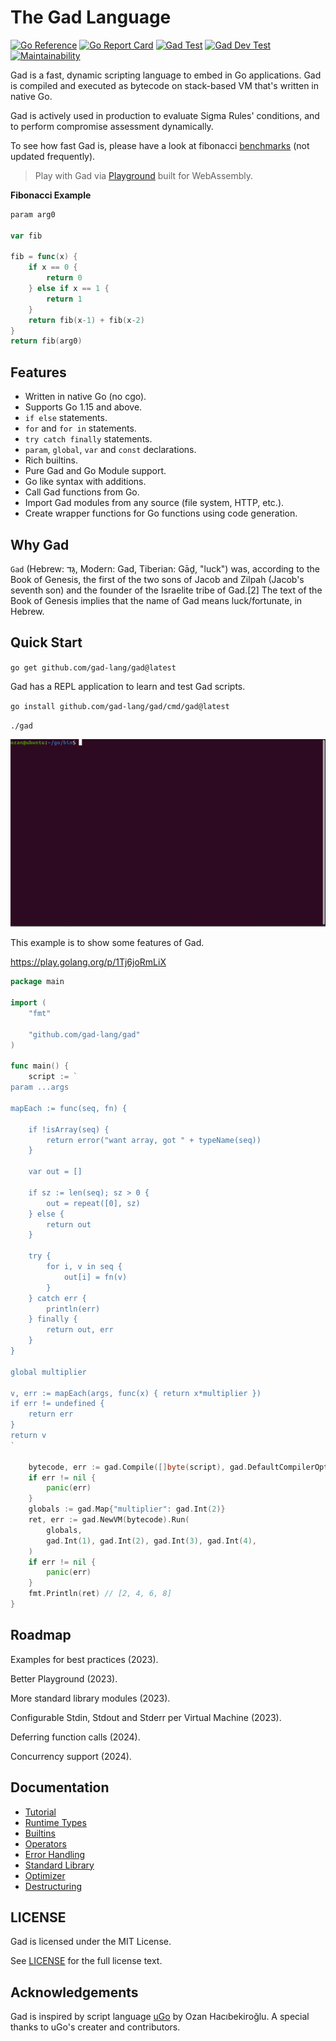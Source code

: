 # The Gad Language

[![Go Reference](https://pkg.go.dev/badge/github.com/gad-lang/gad.svg)](https://pkg.go.dev/github.com/gad-lang/gad)
[![Go Report Card](https://goreportcard.com/badge/github.com/gad-lang/gad)](https://goreportcard.com/report/github.com/gad-lang/gad)
[![Gad Test](https://github.com/gad-lang/gad/actions/workflows/workflow.yml/badge.svg)](https://github.com/gad-lang/gad/actions/workflows/workflow.yml)
[![Gad Dev Test](https://github.com/gad-lang/gadedev/workflows/gaddev-test/badge.svg)](https://github.com/gad-lang/gadedev/actions)
[![Maintainability](https://api.codeclimate.com/v1/badges/a358e050217385db8002/maintainability)](https://codeclimate.com/github/gad-lang/gad/maintainability)

Gad is a fast, dynamic scripting language to embed in Go applications.
Gad is compiled and executed as bytecode on stack-based VM that's written
in native Go.

Gad is actively used in production to evaluate Sigma Rules' conditions, and to
perform compromise assessment dynamically.

To see how fast Gad is, please have a look at fibonacci
[benchmarks](https://github.com/gad-lang/gadebenchfib) (not updated frequently).

> Play with Gad via [Playground](https://play.verigraf.com) built for
> WebAssembly.

**Fibonacci Example**

```go
param arg0

var fib

fib = func(x) {
    if x == 0 {
        return 0
    } else if x == 1 {
        return 1
    }
    return fib(x-1) + fib(x-2)
}
return fib(arg0)
```

## Features

* Written in native Go (no cgo).
* Supports Go 1.15 and above.
* `if else` statements.
* `for` and `for in` statements.
* `try catch finally` statements.
* `param`, `global`, `var` and `const` declarations.
* Rich builtins.
* Pure Gad and Go Module support.
* Go like syntax with additions.
* Call Gad functions from Go.
* Import Gad modules from any source (file system, HTTP, etc.).
* Create wrapper functions for Go functions using code generation.

## Why Gad

`Gad` (Hebrew: גָּד‎, Modern: Gad, Tiberian: Gāḏ, "luck") was, according to the Book of Genesis, the first of the two 
sons of Jacob and Zilpah (Jacob's seventh son) and the founder of the Israelite tribe of Gad.[2] 
The text of the Book of Genesis implies that the name of Gad means luck/fortunate, in Hebrew.

## Quick Start

`go get github.com/gad-lang/gad@latest`

Gad has a REPL application to learn and test Gad scripts.

`go install github.com/gad-lang/gad/cmd/gad@latest`

`./gad`

![repl-gif](https://github.com/gad-lang/gad/blob/main/docs/repl.gif)

This example is to show some features of Gad.

<https://play.golang.org/p/1Tj6joRmLiX>

```go
package main

import (
    "fmt"

    "github.com/gad-lang/gad"
)

func main() {
    script := `
param ...args

mapEach := func(seq, fn) {

    if !isArray(seq) {
        return error("want array, got " + typeName(seq))
    }

    var out = []

    if sz := len(seq); sz > 0 {
        out = repeat([0], sz)
    } else {
        return out
    }

    try {
        for i, v in seq {
            out[i] = fn(v)
        }
    } catch err {
        println(err)
    } finally {
        return out, err
    }
}

global multiplier

v, err := mapEach(args, func(x) { return x*multiplier })
if err != undefined {
    return err
}
return v
`

    bytecode, err := gad.Compile([]byte(script), gad.DefaultCompilerOptions)
    if err != nil {
        panic(err)
    }
    globals := gad.Map{"multiplier": gad.Int(2)}
    ret, err := gad.NewVM(bytecode).Run(
        globals,
        gad.Int(1), gad.Int(2), gad.Int(3), gad.Int(4),
    )
    if err != nil {
        panic(err)
    }
    fmt.Println(ret) // [2, 4, 6, 8]
}
```

## Roadmap

Examples for best practices (2023).

Better Playground (2023).

More standard library modules (2023).

Configurable Stdin, Stdout and Stderr per Virtual Machine (2023).

Deferring function calls (2024).

Concurrency support (2024).

## Documentation

* [Tutorial](https://github.com/gad-lang/gad/blob/main/docs/tutorial.md)
* [Runtime Types](https://github.com/gad-lang/gad/blob/main/docs/runtime-types.md)
* [Builtins](https://github.com/gad-lang/gad/blob/main/docs/builtins.md)
* [Operators](https://github.com/gad-lang/gad/blob/main/docs/operators.md)
* [Error Handling](https://github.com/gad-lang/gad/blob/main/docs/error-handling.md)
* [Standard Library](https://github.com/gad-lang/gad/blob/main/docs/stdlib.md)
* [Optimizer](https://github.com/gad-lang/gad/blob/main/docs/optimizer.md)
* [Destructuring](https://github.com/gad-lang/gad/blob/main/docs/destructuring.md)

## LICENSE

Gad is licensed under the MIT License.

See [LICENSE](LICENSE) for the full license text.

## Acknowledgements

Gad is inspired by script language [uGo](https://github.com/ozanh/gad)
by Ozan Hacıbekiroğlu. A special thanks to uGo's creater and contributors.
